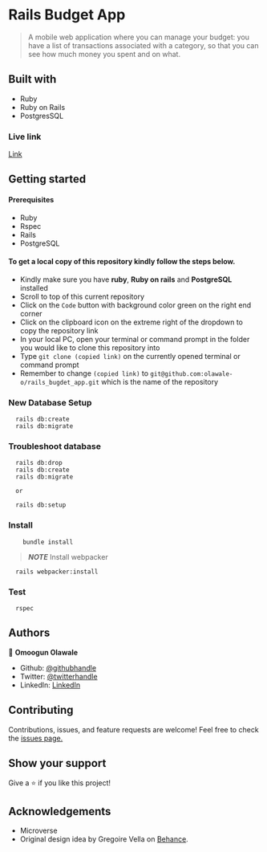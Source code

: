 # Rails Budget App

> A mobile web application where you can manage your budget: you have a list of transactions associated with a category, so that you can see how much money you spent and on what.

## Built with

- Ruby
- Ruby on Rails
- PostgresSQL

### Live link

[Link](https://morning-stream-82344.herokuapp.com/)

## Getting started

#### Prerequisites

- Ruby
- Rspec
- Rails
- PostgreSQL

#### To get a local copy of this repository kindly follow the steps below.

- Kindly make sure you have **ruby**, **Ruby on rails** and **PostgreSQL** installed
- Scroll to top of this current repository
- Click on the `Code` button with background color green on the right end corner
- Click on the clipboard icon on the extreme right of the dropdown to copy the repository link
- In your local PC, open your terminal or command prompt in the folder you would like to clone this repository into
- Type `git clone (copied link)` on the currently opened terminal or command prompt
- Remember to change `(copied link)` to `git@github.com:olawale-o/rails_bugdet_app.git` which is the name of the repository

### New Database Setup
```
  rails db:create
  rails db:migrate
```

### Troubleshoot database
```
  rails db:drop
  rails db:create
  rails db:migrate

  or

  rails db:setup
```
### Install
```
    bundle install
```
> **_NOTE_** Install webpacker
```
  rails webpacker:install
```

### Test
```
  rspec
```
## Authors

👤 **Omoogun Olawale**

* Github: [@githubhandle](https://github.com/olawale-o)
* Twitter: [@twitterhandle](https://twitter.com/ibreaktherules)
* LinkedIn: [LinkedIn](https://www.linkedin.com/in/olawaleomoogun/)


## Contributing

Contributions, issues, and feature requests are welcome!
Feel free to check the [issues page.](https://github.com/olawale-o/rails_bugdet_app/issues)

## Show your support

Give a ⭐️ if you like this project!

## Acknowledgements

- Microverse
- Original design idea by Gregoire Vella on [Behance](https://www.behance.net/gregoirevella).